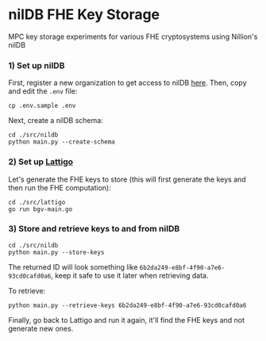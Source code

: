 # nilDB FHE Key Storage

MPC key storage experiments for various FHE cryptosystems using Nillion's nilDB

### 1) Set up nilDB
First, register a new organization to get access to nilDB [here](https://docs.nillion.com/build/secretVault-secretDataAnalytics/access).
Then, copy and edit the `.env` file:
```shell
cp .env.sample .env
```

Next, create a nilDB schema:
```shell
cd ./src/nildb
python main.py --create-schema
```

### 2) Set up [Lattigo](https://github.com/tuneinsight/lattigo)
Let's generate the FHE keys to store (this will first generate the keys and then run the FHE computation):
```shell
cd ./src/lattigo
go run bgv-main.go
```

### 3) Store and retrieve keys to and from nilDB
```shell
cd ./src/nildb
python main.py --store-keys
```
The returned ID will look something like `6b2da249-e8bf-4f90-a7e6-93cd0cafd0a6`, keep it safe to use it later when retrieving data.

To retrieve:
```shell
python main.py --retrieve-keys 6b2da249-e8bf-4f90-a7e6-93cd0cafd0a6
```
Finally, go back to Lattigo and run it again, it'll find the FHE keys and not generate new ones.
